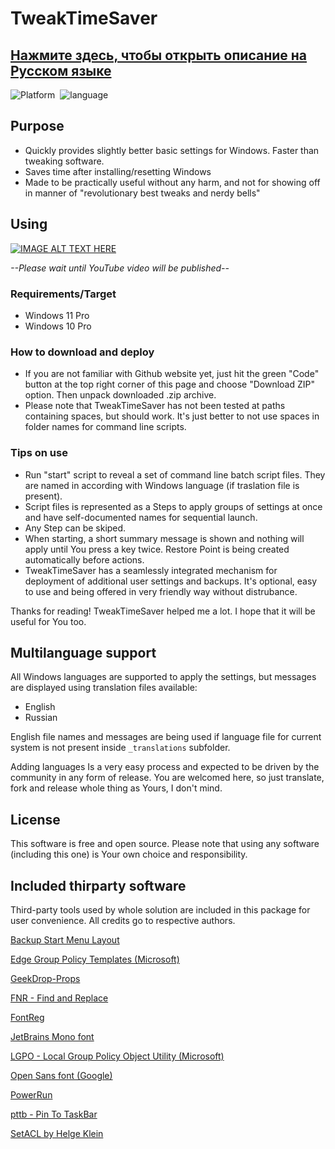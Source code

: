 # TweakTimeSaver

## [**Нажмите здесь, чтобы открыть описание на Русском языке**](https://github.com/D0BR0MYSL/TweakTimeSaver/blob/main/README.ru-RU.md)

![Platform](https://img.shields.io/static/v1?label=platform&message=windows11/10&color=blue&style=flat)  ![language](https://img.shields.io/static/v1?label=code&message=batchfile&color=orange&style=flat)

## Purpose

- Quickly provides slightly better basic settings for Windows. Faster than tweaking software.
- Saves time after installing/resetting Windows
- Made to be practically useful without any harm, and not for showing off in manner of "revolutionary best tweaks and nerdy bells"

## Using

[![IMAGE ALT TEXT HERE](https://github.com/D0BR0MYSL/Big-Gifs/blob/main/TweakTimeSaver_preview.gif)](https://www.youtube.com)

_\--Please wait until YouTube video will be published--_

### Requirements/Target

- Windows 11 Pro
- Windows 10 Pro

### How to download and deploy

- If you are not familiar with Github website yet, just hit the green "Code" button at the top right corner of this page and choose "Download ZIP" option. Then unpack downloaded .zip archive.
- Please note that TweakTimeSaver has not been tested at paths containing spaces, but should work. It's just better to not use spaces in folder names for command line scripts.

### Tips on use

- Run "start" script to reveal a set of command line batch script files. They are named in according with Windows language (if traslation file is present).
- Script files is represented as a Steps to apply groups of settings at once and have self-documented names for sequential launch.
- Any Step can be skiped.
- When starting, a short summary message is shown and nothing will apply until You press a key twice. Restore Point is being created automatically before actions.
- TweakTimeSaver has a seamlessly integrated mechanism for deployment of additional user settings and backups. It's optional, easy to use and being offered in very friendly way without distrubance.

Thanks for reading! TweakTimeSaver helped me a lot. I hope that it will be useful for You too.

## Multilanguage support

All Windows languages are supported to apply the settings, but messages are displayed using translation files available:

- English
- Russian

English file names and messages are being used if language file for current system is not present inside `_translations` subfolder.

Adding languages Is a very easy process and expected to be driven by the community in any form of release. You are welcomed here, so just translate, fork and release whole thing as Yours, I don't mind.

## License

This software is free and open source. Please note that using any software (including this one) is Your own choice and responsibility.

## Included thirparty software

Third-party tools used by whole solution are included in this package for user convenience. All credits go to respective authors.

[Backup Start Menu Layout](https://www.sordum.org/10997/backup-start-menu-layout-v1-6/)

[Edge Group Policy Templates (Microsoft)](https://msedge.sf.dl.delivery.mp.microsoft.com/filestreamingservice/files/316147c7-70b9-48a4-9528-fcd8c82ab47f/MicrosoftEdgePolicyTemplates.cab)

[GeekDrop-Props](https://github.com/STaRDoGG/GeekDrop-Props)

[FNR - Find and Replace](http://findandreplace.io)

[FontReg](https://github.com/jason-jxc/FontReg)

[JetBrains Mono font](https://www.jetbrains.com/lp/mono/)

[LGPO - Local Group Policy Object Utility (Microsoft)](https://techcommunity.microsoft.com/t5/microsoft-security-baselines/lgpo-exe-local-group-policy-object-utility-v1-0/ba-p/701045)

[Open Sans font (Google)](https://fonts.google.com/specimen/Open+Sans)

[PowerRun](https://www.sordum.org/9416/powerrun-v1-6-run-with-highest-privileges/)

[pttb - Pin To TaskBar](https://https://github.com/0x546F6D/pttb_-_Pin_To_TaskBar)

[SetACL by Helge Klein](https://helgeklein.com/setacl/)
